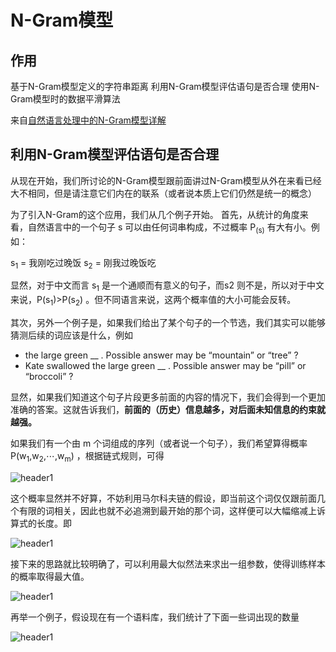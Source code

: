 # N-Gram模型

## 作用

基于N-Gram模型定义的字符串距离
利用N-Gram模型评估语句是否合理
使用N-Gram模型时的数据平滑算法


来自[自然语言处理中的N-Gram模型详解](http://blog.csdn.net/baimafujinji/article/details/51281816)

## 利用N-Gram模型评估语句是否合理

从现在开始，我们所讨论的N-Gram模型跟前面讲过N-Gram模型从外在来看已经大不相同，但是请注意它们内在的联系（或者说本质上它们仍然是统一的概念）

为了引入N-Gram的这个应用，我们从几个例子开始。
首先，从统计的角度来看，自然语言中的一个句子 s 可以由任何词串构成，不过概率 P<sub>(s)</sub> 有大有小。例如：

s<sub>1</sub> = 我刚吃过晚饭
s<sub>2</sub> = 刚我过晚饭吃

显然，对于中文而言 s<sub>1</sub> 是一个通顺而有意义的句子，而s2 则不是，所以对于中文来说，P(s<sub>1</sub>)>P(s<sub>2</sub>) 。但不同语言来说，这两个概率值的大小可能会反转。

其次，另外一个例子是，如果我们给出了某个句子的一个节选，我们其实可以能够猜测后续的词应该是什么，例如

* the large green __ . Possible answer may be “mountain” or “tree” ?
* Kate swallowed the large green __ . Possible answer may be “pill” or “broccoli” ?

显然，如果我们知道这个句子片段更多前面的内容的情况下，我们会得到一个更加准确的答案。这就告诉我们，**前面的（历史）信息越多，对后面未知信息的约束就越强。**

如果我们有一个由 m 个词组成的序列（或者说一个句子），我们希望算得概率 P(w<sub>1</sub>,w<sub>2</sub>,⋯,w<sub>m</sub>) ，根据链式规则，可得 

<img src="{{ site.img_path }}/Machine Learning/N-Gram.png" alt="header1" style="height:auto!important;width:auto%;max-width:1020px;"/>

这个概率显然并不好算，不妨利用马尔科夫链的假设，即当前这个词仅仅跟前面几个有限的词相关，因此也就不必追溯到最开始的那个词，这样便可以大幅缩减上诉算式的长度。即

<img src="{{ site.img_path }}/Machine Learning/N-Gram1.png" alt="header1" style="height:auto!important;width:auto%;max-width:1020px;"/>

接下来的思路就比较明确了，可以利用最大似然法来求出一组参数，使得训练样本的概率取得最大值。

<img src="{{ site.img_path }}/Machine Learning/N-Gram2.png" alt="header1" style="height:auto!important;width:auto%;max-width:1020px;"/>

再举一个例子，假设现在有一个语料库，我们统计了下面一些词出现的数量

<img src="{{ site.img_path }}/Machine Learning/N-Gram3.png" alt="header1" style="height:auto!important;width:auto%;max-width:1020px;"/>